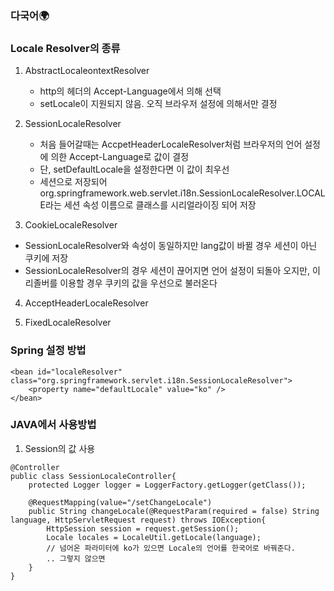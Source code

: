 ### 다국어🌍

### Locale Resolver의 종류
1. AbstractLocaleontextResolver
    - http의 헤더의 Accept-Language에서 의해 선택
    - setLocale이 지원되지 않음. 오직 브라우저 설정에 의해서만 결정

2. SessionLocaleResolver
    - 처음 들어갈때는 AccpetHeaderLocaleResolver처럼 브라우저의 언어 설정에 의한 Accept-Language로 값이 결정
    - 단, setDefaultLocale을 설정한다면 이 값이 최우선
    - 세션으로 저장되어 org.springframework.web.servlet.i18n.SessionLocaleResolver.LOCALE라는 세션 속성 이름으로 클래스를 시리얼라이징 되어 저장

3. CookieLocaleResolver

- SessionLocaleResolver와 속성이 동일하지만 lang값이 바뀔 경우 세션이 아닌 쿠키에 저장
- SessionLocaleResolver의 경우 세션이 끊어지면 언어 설정이 되돌아 오지만, 이 리졸버를 이용할 경우 쿠키의 값을 우선으로 불러온다

4. AcceptHeaderLocaleResolver

5. FixedLocaleResolver

### Spring 설정 방법
~~~
<bean id="localeResolver" class="org.springframework.servlet.i18n.SessionLocaleResolver">
	<property name="defaultLocale" value="ko" />
</bean>
~~~

### JAVA에서 사용방법
1. Session의 값 사용
~~~
@Controller
public class SessionLocaleController{
	protected Logger logger = LoggerFactory.getLogger(getClass());

	@RequestMapping(value="/setChangeLocale")
	public String changeLocale(@RequestParam(required = false) String language, HttpServletRequest request) throws IOException{
		HttpSession session = request.getSession();
		Locale locales = LocaleUtil.getLocale(language);
		// 넘어온 파라미터에 ko가 있으면 Locale의 언어를 한국어로 바꿔준다.
		.. 그렇지 않으면
	}
}
~~~

